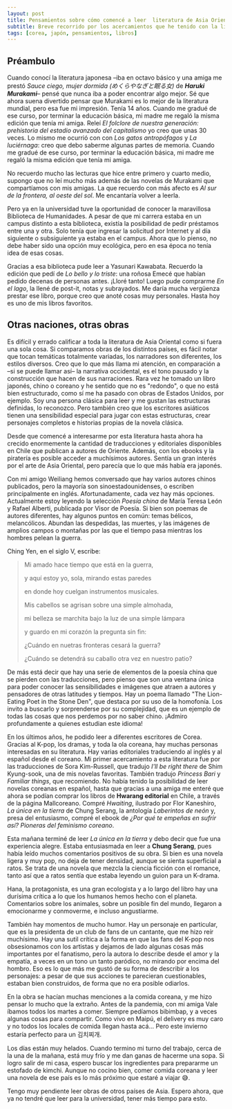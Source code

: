```yaml
---
layout: post
title: Pensamientos sobre cómo comencé a leer  literatura de Asia Oriental 
subtitle: Breve recorrido por los acercamientos que he tenido con la literatura de Oriente
tags: [corea, japón, pensamientos, libros]
---
```



## Préambulo

Cuando conocí la literatura japonesa –iba en octavo básico y una amiga me prestó *Sauce ciego, mujer dormida (めくらやなぎと眠る女)* de ***Haruki Murakami***– pensé que nunca iba a poder encontrar algo mejor. Sé que ahora suena divertido pensar que Murakami es lo mejor de la literatura mundial, pero esa fue mi impresión. Tenía 14 años. Cuando me gradué de ese curso, por terminar la educación básica, mi madre me regaló la misma edición que tenía mi amiga. Releí *El folclore de nuestra generación: prehistoria del estadio avanzado del capitalismo* yo creo que unas 30 veces. Lo mismo me ocurrió con con *Los gatos antropófagos* y *La luciérnaga*: creo que debo saberme algunas partes de memoria. Cuando me gradué de ese curso, por terminar la educación básica, mi madre me regaló la misma edición que tenía mi amiga.

No recuerdo mucho las lecturas que hice entre primero y cuarto medio, supongo que no leí mucho más además de las novelas de Murakami que compartíamos con mis amigas. La que recuerdo con más afecto es *Al sur de la frontera, al oeste del sol*. Me encantaría volver a leerla. 

Pero ya en la universidad tuve la oportunidad de conocer la maravillosa Biblioteca de Humanidades. A pesar de que mi carrera estaba en un campus distinto a esta biblioteca, existía la posibilidad de pedir préstamos entre una y otra. Solo tenía que ingresar la solicitud por Internet y al día siguiente o subsiguiente ya estaba en el campus. Ahora que lo pienso, no debe haber sido una opción muy ecológica, pero en esa época no tenía idea de esas cosas.

Gracias a esa biblioteca pude leer a Yasunari Kawabata. Recuerdo la edición que pedí de *Lo bello y lo triste*: una roñosa Emecé que habían pedido decenas de personas antes. ¡Lloré tanto! Luego pude comprarme *En el lago*, la llené de post-it, notas y subrayados. Me daría mucha vergüenza prestar ese libro, porque creo que anoté cosas muy personales. Hasta hoy es uno de mis libros favoritos.

## Otras naciones, otras obras

Es difícil y errado calificar a toda la literatura de Asia Oriental como si fuera una sola cosa. Si comparamos obras de los distintos países, es fácil notar que tocan temáticas totalmente variadas, los narradores son diferentes, los estilos diversos. Creo que lo que más llama mi atención, en comparación a –si se puede llamar así– la narrativa occidental, es el tono pausado y la construcción que hacen de sus narraciones. Rara vez he tomado un libro japonés, chino o coreano y he sentido que no es "redondo", o que no está bien estructurado, como sí me ha pasado con obras de Estados Unidos, por ejemplo. Soy una persona clásica para leer y me gustan las estructuras definidas, lo reconozco. Pero también creo que los escritores asiáticos tienen una sensibilidad especial para jugar con estas estructuras, crear personajes completos e historias propias de la novela clásica. 

Desde que comencé a interesarme por esta literatura hasta ahora ha crecido enormemente la cantidad de traducciones y editoriales disponibles en Chile que publican a autores de Oriente. Además, con los ebooks y la piratería es posible acceder a muchísimos autores. Sentía un gran interés por el arte de Asia Oriental, pero parecía que lo que más había era japonés.

Con mi amigo Weiliang hemos conversado que hay varios autores chinos publicados, pero la mayoría son sinoestadounidenses, o escriben principalmente en inglés. Afortunadamente, cada vez hay más opciones. Actualmente estoy leyendo la selección  *Poesía china* de María Teresa León y Rafael Alberti, publicada por Visor de Poesía. Si bien son poemas de autores diferentes, hay algunos puntos en común: temas bélicos, melancólicos. Abundan las despedidas, las muertes, y las imágenes de amplios campos o montañas por las que el tiempo pasa mientras los hombres pelean la guerra. 

Ching Yen, en el siglo V, escribe:
> <p> Mi amado hace tiempo que está en la guerra, </p>
> <p> y aquí estoy yo, sola, mirando estas paredes </p>
> <p> en donde hoy cuelgan instrumentos musicales. </p>
> <p> Mis cabellos se agrisan sobre una simple almohada, </p>
> <p> mi belleza se marchita bajo la luz de una simple lámpara </p>
> <p> y guardo en mi corazón la pregunta sin fin: </p>
> <p> ¿Cuándo en nuetras fronteras cesará la guerra? </p> 
> <p>¿Cuándo se detendrá su caballo otra vez en nuestro patio? </p>


De más está decir que hay una serie de elementos de la poesía china que se pierden con las traducciones, pero pienso que son una ventana única para poder conocer las sensibilidades e imágenes que atraen a autores y pensadores de otras latitudes y tiempos. Hay un poema llamado "The Lion-Eating Poet in the Stone Den", que destaca por su uso de la homofonía. Los invito a buscarlo y sorprenderse por su complejidad, que es un ejemplo de todas las cosas que nos perdemos por no saber chino. ¡Admiro profundamente a quienes estudian este idioma!

En los últimos años, he podido leer a diferentes escritores de Corea. Gracias al K-pop, los dramas, y toda la ola coreana, hay muchas personas interesadas en su literatura. Hay varias editoriales traduciendo al inglés y al español desde el coreano. Mi primer acercamiento a esta literatura fue por las traducciones de Sora Kim-Russell, que tradujo *I'll be right there* de Shim Kyung-sook, una de mis novelas favoritas. También tradujo *Princess Bari* y *Familiar things*, que recomiendo.  No había tenido la posibilidad de leer novelas coreanas en español, hasta que gracias a una amiga me enteré que ahora se podían comprar los libros de **Hwarang editorial** en Chile, a través de la página Mallcoreano. Compré *Hwaiting*, ilustrado por Flor Kaneshiro, *La única en la tierra* de Chung Serang, la antología *Laberintos de neón* y, presa del entusiasmo, compré el ebook de *¿Por qué te empeñas en sufrir así? Pioneras del feminismo coreano*. 

Esta mañana terminé de leer *La única en la tierra* y debo decir que fue una experiencia alegre. Estaba entusiasmada en leer a **Chung Serang**, pues había leído muchos comentarios positivos de su obra. Si bien es una novela ligera y muy pop, no deja de tener densidad, aunque se sienta superficial a ratos. Se trata de una novela que mezcla la ciencia ficción con el romance, tanto así que a ratos sentía que estaba leyendo un guion para un K-drama. 

Hana, la protagonista, es una gran ecologista y a lo largo del libro hay una durísima crítica a lo que los humanos hemos hecho con el planeta. Comentarios sobre los animales, sobre un posible fin del mundo, llegaron a emocionarme y conmoverme, e incluso angustiarme. 

También hay momentos de mucho humor. Hay un personaje en particular, que es la presidenta de un club de fans de un cantante, que me hizo reír muchísimo. Hay una sutil crítica a la forma en que las fans del K-pop nos obsesionamos con los artistas y dejamos de lado algunas cosas más importantes por el fanatismo, pero la autora lo describe desde el amor y la empatía, a veces en un tono un tanto paródico, no mirando por encima del hombro. Eso es lo que más me gustó de su forma de describir a los personajes: a pesar de que sus acciones te parecieran cuestionables, estaban bien construidos, de forma que no era posible odiarlos.

En la obra se hacían muchas menciones a la comida coreana, y me hizo pensar lo mucho que la extraño. Antes de la pandemia, con mi amiga Vale íbamos todos los martes a comer. Siempre pedíamos bibimbap, y a veces algunas cosas para compartir. Como vivo en Maipú, el delivery es muy caro y no todos los locales de comida llegan hasta acá... Pero este invierno estaría perfecto para un 김치찌개. 

Los días están muy helados. Cuando termino mi turno del trabajo, cerca de la una de la mañana, está muy frío y me dan ganas de hacerme una sopa. Si logro salir de mi casa, espero buscar los ingredientes para prepararme un estofado de kimchi. Aunque no cocino bien, comer comida coreana y leer una novela de ese país es lo más próximo que estaré a viajar 😅.

Tengo muy pendiente leer obras de otros países de Asia. Espero ahora, que ya no tendré que leer para la universidad, tener más tiempo para esto. 
